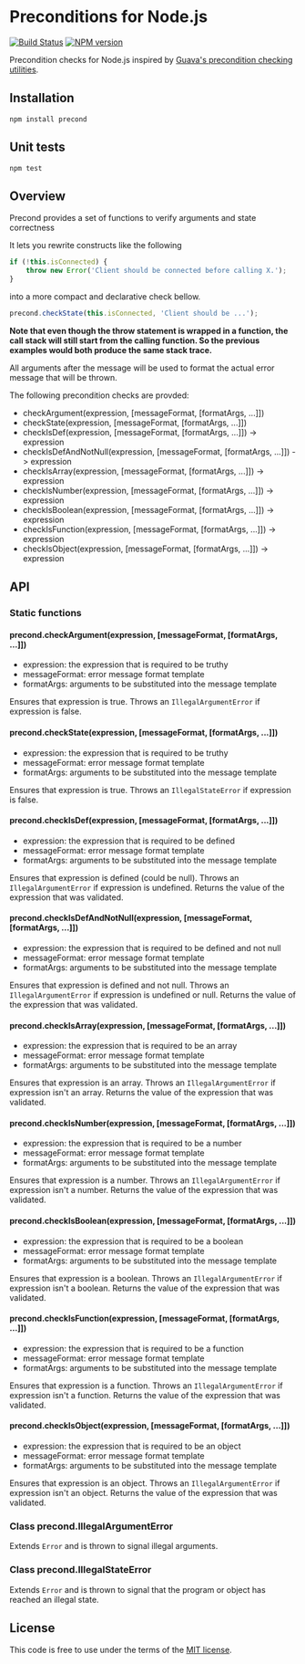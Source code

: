 # Preconditions for Node.js
[![Build Status](https://secure.travis-ci.org/MathieuTurcotte/node-precond.png?branch=master)](https://travis-ci.org/MathieuTurcotte/node-precond)
[![NPM version](https://badge.fury.io/js/precond.png)](http://badge.fury.io/js/precond)

Precondition checks for Node.js inspired by [Guava's precondition checking
utilities](https://code.google.com/p/guava-libraries/wiki/PreconditionsExplained).

## Installation

```
npm install precond
```

## Unit tests

```
npm test
```

## Overview

Precond provides a set of functions to verify arguments and state correctness

It lets you rewrite constructs like the following

```js
if (!this.isConnected) {
    throw new Error('Client should be connected before calling X.');
}
```

into a more compact and declarative check bellow.

```js
precond.checkState(this.isConnected, 'Client should be ...');
```

**Note that even though the throw statement is wrapped in a function, the call
stack will still start from the calling function. So the previous examples would
both produce the same stack trace.**

All arguments after the message will be used to format the actual error
message that will be thrown.

The following precondition checks are provded:

- checkArgument(expression, [messageFormat, [formatArgs, ...]])
- checkState(expression, [messageFormat, [formatArgs, ...]])
- checkIsDef(expression, [messageFormat, [formatArgs, ...]]) -> expression
- checkIsDefAndNotNull(expression, [messageFormat, [formatArgs, ...]]) -> expression
- checkIsArray(expression, [messageFormat, [formatArgs, ...]]) -> expression
- checkIsNumber(expression, [messageFormat, [formatArgs, ...]]) -> expression
- checkIsBoolean(expression, [messageFormat, [formatArgs, ...]]) -> expression
- checkIsFunction(expression, [messageFormat, [formatArgs, ...]]) -> expression
- checkIsObject(expression, [messageFormat, [formatArgs, ...]]) -> expression

## API

### Static functions

#### precond.checkArgument(expression, [messageFormat, [formatArgs, ...]])

- expression: the expression that is required to be truthy
- messageFormat: error message format template
- formatArgs: arguments to be substituted into the message template

Ensures that expression is true. Throws an `IllegalArgumentError` if expression
is false.

#### precond.checkState(expression, [messageFormat, [formatArgs, ...]])

- expression: the expression that is required to be truthy
- messageFormat: error message format template
- formatArgs: arguments to be substituted into the message template

Ensures that expression is true. Throws an `IllegalStateError` if expression
is false.

#### precond.checkIsDef(expression, [messageFormat, [formatArgs, ...]])

- expression: the expression that is required to be defined
- messageFormat: error message format template
- formatArgs: arguments to be substituted into the message template

Ensures that expression is defined (could be null). Throws an
`IllegalArgumentError` if expression is undefined. Returns the value of
the expression that was validated.

#### precond.checkIsDefAndNotNull(expression, [messageFormat, [formatArgs, ...]])

- expression: the expression that is required to be defined and not null
- messageFormat: error message format template
- formatArgs: arguments to be substituted into the message template

Ensures that expression is defined and not null. Throws an
`IllegalArgumentError` if expression is undefined or null. Returns the value of
the expression that was validated.

#### precond.checkIsArray(expression, [messageFormat, [formatArgs, ...]])

- expression: the expression that is required to be an array
- messageFormat: error message format template
- formatArgs: arguments to be substituted into the message template

Ensures that expression is an array. Throws an `IllegalArgumentError` if
expression isn't an array. Returns the value of the expression that was
validated.

#### precond.checkIsNumber(expression, [messageFormat, [formatArgs, ...]])

- expression: the expression that is required to be a number
- messageFormat: error message format template
- formatArgs: arguments to be substituted into the message template

Ensures that expression is a number. Throws an `IllegalArgumentError` if
expression isn't a number. Returns the value of the expression that was
validated.

#### precond.checkIsBoolean(expression, [messageFormat, [formatArgs, ...]])

- expression: the expression that is required to be a boolean
- messageFormat: error message format template
- formatArgs: arguments to be substituted into the message template

Ensures that expression is a boolean. Throws an `IllegalArgumentError` if
expression isn't a boolean. Returns the value of the expression that was
validated.

#### precond.checkIsFunction(expression, [messageFormat, [formatArgs, ...]])

- expression: the expression that is required to be a function
- messageFormat: error message format template
- formatArgs: arguments to be substituted into the message template

Ensures that expression is a function. Throws an `IllegalArgumentError` if
expression isn't a function. Returns the value of the expression that was
validated.

#### precond.checkIsObject(expression, [messageFormat, [formatArgs, ...]])

- expression: the expression that is required to be an object
- messageFormat: error message format template
- formatArgs: arguments to be substituted into the message template

Ensures that expression is an object. Throws an `IllegalArgumentError` if
expression isn't an object. Returns the value of the expression that was
validated.

### Class precond.IllegalArgumentError

Extends `Error` and is thrown to signal illegal arguments.

### Class precond.IllegalStateError

Extends `Error` and is thrown to signal that the program or object has reached
an illegal state.

## License

This code is free to use under the terms of the [MIT license](http://mturcotte.mit-license.org/).
